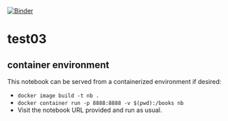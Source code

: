 [![Binder](https://mybinder.org/badge_logo.svg)](https://mybinder.org/v2/gh/donatagiglio/test03/HEAD)
# test03

## container environment

This notebook can be served from a containerized environment if desired:

 - `docker image build -t nb .`
 - `docker container run -p 8888:8888 -v $(pwd):/books nb`
 - Visit the notebook URL provided and run as usual.
